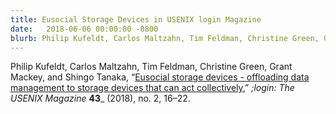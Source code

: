 ```yaml
---
title: Eusocial Storage Devices in USENIX login Magazine
date:   2018-06-06 00:00:00 -0800
blurb: Philip Kufeldt, Carlos Maltzahn, Tim Feldman, Christine Green, Grant Mackey, and Shingo Tanaka co-author a vision paper on storage devices that can talk to each other and provide services collectively.
---
```

Philip Kufeldt, Carlos Maltzahn, Tim Feldman, Christine Green, Grant Mackey, and Shingo Tanaka, “[Eusocial storage devices - offloading data management to storage devices that can act collectively](https://drive.google.com/file/d/1WzEZr0Xzn0c7ke3Mpt8mqa1J_tEU58-D/view?usp=sharing),” _;login: The USENIX Magazine_ __43___ (2018), no. 2, 16–22.